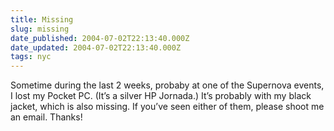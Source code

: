 ```yaml
---
title: Missing
slug: missing
date_published: 2004-07-02T22:13:40.000Z
date_updated: 2004-07-02T22:13:40.000Z
tags: nyc
---
```


Sometime during the last 2 weeks, probaby at one of the Supernova events, I lost my Pocket PC. (It’s a silver HP Jornada.) It’s probably with my black jacket, which is also missing. If you’ve seen either of them, please shoot me an email. Thanks!
